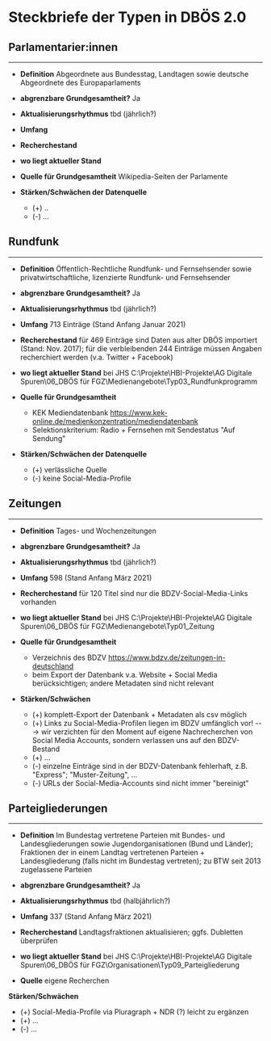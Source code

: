 # Steckbriefe der Typen in DBÖS 2.0


## Parlamentarier:innen
--------------------
* **Definition** Abgeordnete aus Bundesstag, Landtagen sowie deutsche Abgeordnete des Europaparlaments
* **abgrenzbare Grundgesamtheit?** Ja
* **Aktualisierungsrhythmus** tbd (jährlich?)
* **Umfang** 
* **Recherchestand** 
* **wo liegt aktueller Stand** 

* **Quelle für Grundgesamtheit** Wikipedia-Seiten der Parlamente
* **Stärken/Schwächen der Datenquelle**
  * (+) ..
  * (-) ...

## Rundfunk
--------
* **Definition** Öffentlich-Rechtliche Rundfunk- und Fernsehsender sowie privatwirtschaftliche, lizenzierte Rundfunk- und Fernsehsender
* **abgrenzbare Grundgesamtheit?** Ja
* **Aktualisierungsrhythmus** tbd (jährlich?)
* **Umfang** 713 Einträge (Stand Anfang Januar 2021) 
* **Recherchestand** für 469 Einträge sind Daten aus alter DBÖS importiert (Stand: Nov. 2017); für die verbleibenden 244 Einträge müssen Angaben recherchiert werden (v.a. Twitter + Facebook)
* **wo liegt aktueller Stand** bei JHS C:\Projekte\HBI-Projekte\AG Digitale Spuren\06_DBÖS für FGZ\Medienangebote\Typ03_Rundfunkprogramm

* **Quelle für Grundgesamtheit** 
  * KEK Mediendatenbank  https://www.kek-online.de/medienkonzentration/mediendatenbank
  * Selektionskriterium: Radio + Fernsehen mit Sendestatus "Auf Sendung"

* **Stärken/Schwächen der Datenquelle**
  * (+) verlässliche Quelle
  * (-) keine Social-Media-Profile


## Zeitungen
---------
* **Definition** Tages- und Wochenzeitungen
* **abgrenzbare Grundgesamtheit?** Ja
* **Aktualisierungsrhythmus**  tbd (jährlich?)
* **Umfang** 598 (Stand Anfang März 2021)
* **Recherchestand** für 120 Titel sind nur die BDZV-Social-Media-Links vorhanden
* **wo liegt aktueller Stand** bei JHS C:\Projekte\HBI-Projekte\AG Digitale Spuren\06_DBÖS für FGZ\Medienangebote\Typ01_Zeitung

* **Quelle für Grundgesamtheit** 
  * Verzeichnis des BDZV https://www.bdzv.de/zeitungen-in-deutschland 
  * beim Export der Datenbank v.a. Website + Social Media berücksichtigen; andere Metadaten sind nicht relevant

* **Stärken/Schwächen**
  * (+) komplett-Export der Datenbank + Metadaten als csv möglich
  * (+) Links zu Social-Media-Profilen liegen im BDZV umfänglich vor! ---> wir verzichten für den Moment auf eigene Nachrecherchen von Social Media Accounts, sondern verlassen uns auf den BDZV-Bestand
  * (+) ...
  * (-) einzelne Einträge sind in der BDZV-Datenbank fehlerhaft, z.B. "Express"; "Muster-Zeitung", ...
  * (-) URLs der Social-Media-Accounts sind nicht immer "bereinigt"

## Parteigliederungen
-------------
* **Definition** Im Bundestag vertretene Parteien mit Bundes- und Landesgliederungen sowie Jugendorganisationen (Bund und Länder); Fraktionen der in einem Landtag vertretenen Parteien + Landesgliederung (falls nicht im Bundestag vertreten); zu BTW seit 2013 zugelassene Parteien
* **abgrenzbare Grundgesamtheit?** Ja
* **Aktualisierungsrhythmus**  tbd (halbjährlich?)
* **Umfang** 337 (Stand Anfang März 2021)
* **Recherchestand** Landtagsfraktionen aktualisieren; ggfs. Dubletten überprüfen
* **wo liegt aktueller Stand** bei JHS C:\Projekte\HBI-Projekte\AG Digitale Spuren\06_DBÖS für FGZ\Organisationen\Typ09_Parteigliederung

* **Quelle** eigene Recherchen  

**Stärken/Schwächen**
  * (+) Social-Media-Profile via Pluragraph + NDR (?) leicht zu ergänzen
  * (+) ...
  * (-) ...

